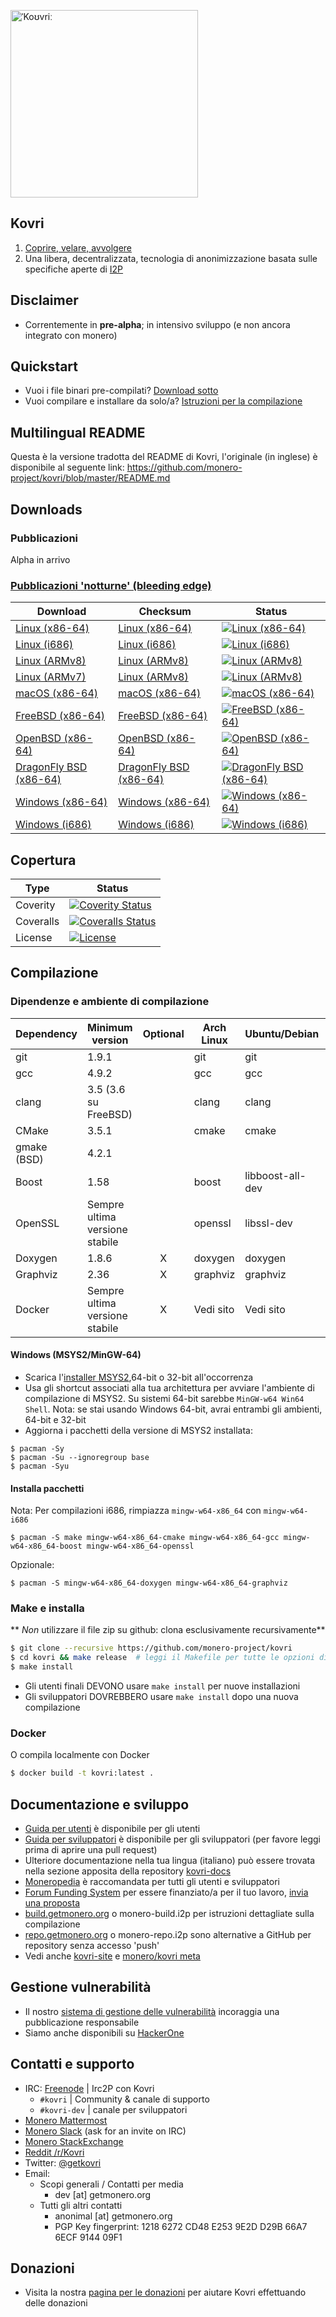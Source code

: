 [<img width="300" src="https://static.getmonero.org/images/kovri/logo.png" alt="ˈKoʊvriː" />](https://github.com/monero-project/kovri)

## Kovri
1. [Coprire, velare, avvolgere](https://it.wikipedia.org/wiki/Esperanto)
2. Una libera, decentralizzata, tecnologia di anonimizzazione basata sulle specifiche aperte di [I2P](https://getmonero.org/it/resources/moneropedia/i2p.html)

## Disclaimer
- Correntemente in **pre-alpha**; in intensivo sviluppo (e non ancora integrato con monero)

## Quickstart

- Vuoi i file binari pre-compilati? [Download sotto](#downloads)
- Vuoi compilare e installare da solo/a? [Istruzioni per la compilazione](#compilazione)

## Multilingual README
Questa è la versione tradotta del README di Kovri, l'originale (in inglese) è disponibile al seguente link: https://github.com/monero-project/kovri/blob/master/README.md

## Downloads

### Pubblicazioni

Alpha in arrivo

### [Pubblicazioni 'notturne' (bleeding edge)](https://build.getmonero.org/waterfall)

| Download | Checksum | Status |
| -------- | -------- | ------ |
| [Linux (x86-64)](https://build.getmonero.org/downloads/kovri-latest-linux-amd64.tar.bz2) | [Linux (x86-64)](https://build.getmonero.org/downloads/kovri-latest-linux-amd64.tar.bz2.sha256sum.txt) | [![Linux (x86-64)](https://build.getmonero.org/png?builder=kovri-static-ubuntu-amd64)](https://build.getmonero.org/builders/kovri-static-ubuntu-amd64) |
| [Linux (i686)](https://build.getmonero.org/downloads/kovri-latest-linux-i686.tar.bz2) | [Linux (i686)](https://build.getmonero.org/downloads/kovri-latest-linux-i686.tar.bz2.sha256sum.txt) | [![Linux (i686)](https://build.getmonero.org/png?builder=kovri-static-ubuntu-i686)](https://build.getmonero.org/builders/kovri-static-ubuntu-i686) |
| [Linux (ARMv8)](https://build.getmonero.org/downloads/kovri-latest-linux-armv8.tar.bz2) | [Linux (ARMv8)](https://build.getmonero.org/downloads/kovri-latest-linux-armv8.tar.bz2.sha256sum.txt) | [![Linux (ARMv8)](https://build.getmonero.org/png?builder=kovri-static-debian-arm8)](https://build.getmonero.org/builders/kovri-static-debian-arm8) |
| [Linux (ARMv7)](https://build.getmonero.org/downloads/kovri-latest-linux-armv7.tar.bz2) | [Linux (ARMv8)](https://build.getmonero.org/downloads/kovri-latest-linux-armv7.tar.bz2.sha256sum.txt) | [![Linux (ARMv8)](https://build.getmonero.org/png?builder=kovri-static-ubuntu-arm7)](https://build.getmonero.org/builders/kovri-static-ubuntu-) |
| [macOS (x86-64)](https://build.getmonero.org/downloads/kovri-latest-osx-10.13.tar.bz2) | [macOS (x86-64)](https://build.getmonero.org/downloads/kovri-latest-osx-10.13.tar.bz2.sha256sum.txt) | [![macOS (x86-64)](https://build.getmonero.org/png?builder=kovri-static-osx)](https://build.getmonero.org/builders/kovri-static-osx) |
| [FreeBSD (x86-64)](https://build.getmonero.org/downloads/kovri-latest-freebsd-amd64.tar.bz2) | [FreeBSD (x86-64)](https://build.getmonero.org/downloads/kovri-latest-freebsd-amd64.tar.bz2.sha256sum.txt) | [![FreeBSD (x86-64)](https://build.getmonero.org/png?builder=kovri-static-freebsd64)](https://build.getmonero.org/builders/kovri-static-freebsd64) |
| [OpenBSD (x86-64)](https://build.getmonero.org/downloads/kovri-latest-openbsd-amd64.tar.bz2) | [OpenBSD (x86-64)](https://build.getmonero.org/downloads/kovri-latest-openbsd-amd64.tar.bz2.sha256sum.txt) | [![OpenBSD (x86-64)](https://build.getmonero.org/png?builder=kovri-static-openbsd-amd64)](https://build.getmonero.org/builders/kovri-static-openbsd-amd64) |
| [DragonFly BSD (x86-64)](https://build.getmonero.org/downloads/kovri-latest-dragonflybsd-4.6.tar.bz2) | [DragonFly BSD (x86-64)](https://build.getmonero.org/downloads/kovri-latest-dragonflybsd-4.6.tar.bz2.sha256sum.txt) | [![DragonFly BSD (x86-64)](https://build.getmonero.org/png?builder=kovri-static-dragonflybsd-amd64)](https://build.getmonero.org/builders/kovri-static-dragonflybsd-amd64) |
| [Windows (x86-64)](https://build.getmonero.org/downloads/kovri-latest-win64.exe) | [Windows (x86-64)](https://build.getmonero.org/downloads/kovri-latest-win64.exe.sha256sum.txt) | [![Windows (x86-64)](https://build.getmonero.org/png?builder=kovri-static-win64)](https://build.getmonero.org/builders/kovri-static-win64) |
| [Windows (i686)](https://build.getmonero.org/downloads/kovri-latest-win32.exe) | [Windows (i686)](https://build.getmonero.org/downloads/kovri-latest-win32.exe.sha256sum.txt) | [![Windows (i686)](https://build.getmonero.org/png?builder=kovri-static-win32)](https://build.getmonero.org/builders/kovri-static-win32) |

## Copertura

| Type      | Status |
|-----------|--------|
| Coverity  | [![Coverity Status](https://scan.coverity.com/projects/7621/badge.svg)](https://scan.coverity.com/projects/7621/)
| Coveralls | [![Coveralls Status](https://coveralls.io/repos/github/monero-project/kovri/badge.svg?branch=master)](https://coveralls.io/github/monero-project/kovri?branch=master)
| License   | [![License](https://img.shields.io/badge/license-BSD3-blue.svg)](https://opensource.org/licenses/BSD-3-Clause)

## Compilazione

### Dipendenze e ambiente di compilazione

| Dependency          | Minimum version              | Optional | Arch Linux  | Ubuntu/Debian    | macOS (Homebrew) | FreeBSD       | OpenBSD     |
| ------------------- | ---------------------------- |:--------:| ----------- | ---------------- | ---------------- | ------------- | ----------- |
| git                 | 1.9.1                        |          | git         | git              | git              | git           | git         |
| gcc                 | 4.9.2                        |          | gcc         | gcc              |                  |               |             |
| clang               | 3.5 (3.6 su FreeBSD)         |          | clang       | clang            | clang (Apple)    | clang36       | llvm        |
| CMake               | 3.5.1                        |          | cmake       | cmake            | cmake            | cmake         | cmake       |
| gmake (BSD)         | 4.2.1                        |          |             |                  |                  | gmake         | gmake       |
| Boost               | 1.58                         |          | boost       | libboost-all-dev | boost            | boost-libs    | boost       |
| OpenSSL             | Sempre ultima versione stabile |          | openssl     | libssl-dev       | openssl          | openssl       | openssl     |
| Doxygen             | 1.8.6                        |    X     | doxygen     | doxygen          | doxygen          | doxygen       | doxygen     |
| Graphviz            | 2.36                         |    X     | graphviz    | graphviz         | graphviz         | graphviz      | graphviz    |
| Docker              | Sempre ultima versione stabile |    X     | Vedi sito | Vedi sito      | Vedi sito      | Vedi sito   | Vedi sito |

#### Windows (MSYS2/MinGW-64)
* Scarica l'[installer MSYS2](http://msys2.github.io/),64-bit o 32-bit all'occorrenza
* Usa gli shortcut associati alla tua architettura per avviare l'ambiente di compilazione di MSYS2. Su sistemi 64-bit sarebbe `MinGW-w64 Win64 Shell`. Nota: se stai usando Windows 64-bit, avrai entrambi gli ambienti, 64-bit e 32-bit
* Aggiorna i pacchetti della versione di MSYS2 installata:

```shell
$ pacman -Sy
$ pacman -Su --ignoregroup base
$ pacman -Syu
```

#### Installa pacchetti

Nota: Per compilazioni i686, rimpiazza `mingw-w64-x86_64` con `mingw-w64-i686`

`$ pacman -S make mingw-w64-x86_64-cmake mingw-w64-x86_64-gcc mingw-w64-x86_64-boost mingw-w64-x86_64-openssl`

Opzionale:

`$ pacman -S mingw-w64-x86_64-doxygen mingw-w64-x86_64-graphviz`

### Make e installa

** *Non* utilizzare il file zip su github: clona esclusivamente recursivamente**

```bash
$ git clone --recursive https://github.com/monero-project/kovri
$ cd kovri && make release  # leggi il Makefile per tutte le opzioni di compilazione
$ make install
```

- Gli utenti finali DEVONO usare `make install` per nuove installazioni
- Gli sviluppatori DOVREBBERO usare `make install` dopo una nuova compilazione

### Docker

O compila localmente con Docker

```bash
$ docker build -t kovri:latest .
```

## Documentazione e sviluppo
- [Guida per utenti](https://github.com/monero-project/kovri-docs/blob/master/i18n/it/user_guide.md) è disponibile per gli utenti
- [Guida per sviluppatori](https://github.com/monero-project/kovri-docs/blob/master/i18n/it/developer_guide.md) è disponibile per gli sviluppatori (per favore leggi prima di aprire una pull request)
- Ulteriore documentazione nella tua lingua (italiano) può essere trovata nella sezione apposita della repository [kovri-docs](https://github.com/monero-project/kovri-docs/tree/master/i18n/it)
- [Moneropedia](https://getmonero.org/it/resources/moneropedia/kovri.html) è raccomandata per tutti gli utenti e sviluppatori
- [Forum Funding System](https://forum.getmonero.org/8/funding-required) per essere finanziato/a per il tuo lavoro, [invia una proposta](https://forum.getmonero.org/7/open-tasks/2379/forum-funding-system-ffs-sticky)
- [build.getmonero.org](https://build.getmonero.org/) o monero-build.i2p per istruzioni dettagliate sulla compilazione
- [repo.getmonero.org](https://repo.getmonero.org/monero-project/kovri) o monero-repo.i2p sono alternative a GitHub per repository senza accesso 'push'
- Vedi anche [kovri-site](https://github.com/monero-project/kovri-site) e [monero/kovri meta](https://github.com/monero-project/meta)

## Gestione vulnerabilità
- Il nostro [sistema di gestione delle vulnerabilità](https://github.com/monero-project/meta/blob/master/VULNERABILITY_RESPONSE_PROCESS.md) incoraggia una pubblicazione responsabile
- Siamo anche disponibili su [HackerOne](https://hackerone.com/monero)

## Contatti e supporto
- IRC: [Freenode](https://webchat.freenode.net/) | Irc2P con Kovri
  - `#kovri` | Community & canale di supporto
  - `#kovri-dev` | canale per sviluppatori
- [Monero Mattermost](https://mattermost.getmonero.org/)
- [Monero Slack](https://monero.slack.com/) (ask for an invite on IRC)
- [Monero StackExchange](https://monero.stackexchange.com/)
- [Reddit /r/Kovri](https://www.reddit.com/r/Kovri/)
- Twitter: [@getkovri](https://twitter.com/getkovri)
- Email:
  - Scopi generali / Contatti per media
    - dev [at] getmonero.org
  - Tutti gli altri contatti
    - anonimal [at] getmonero.org
    - PGP Key fingerprint: 1218 6272 CD48 E253 9E2D  D29B 66A7 6ECF 9144 09F1

## Donazioni
- Visita la nostra [pagina per le donazioni](https://getmonero.org/getting-started/donate/) per aiutare Kovri effettuando delle donazioni
